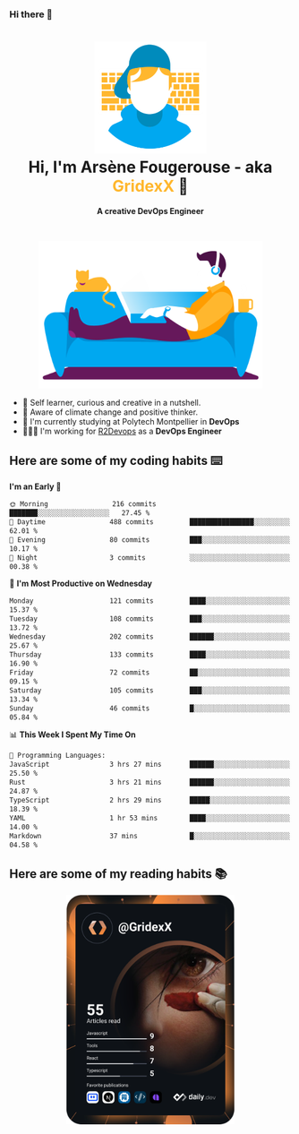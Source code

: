 ### Hi there 👋

<!--
**GridexX/gridexx** is a ✨ _special_ ✨ repository because its `README.md` (this file) appears on your GitHub profile.

Here are some ideas to get you started:

- 🔭 I’m currently working on ...
- 🌱 I’m currently learning ...
- 👯 I’m looking to collaborate on ...
- 🤔 I’m looking for help with ...
- 💬 Ask me about ...
- 📫 How to reach me: ...
- 😄 Pronouns: ...
- ⚡ Fun fact: ...
-->


<!-- Header -->
<h1 align="center">
  <img src="./images/user_profile.png" width="200">
  <br>
  Hi, I'm Arsène Fougerouse - aka <span style="color:#ffb72e">GridexX</span> 👋
</h1>


<p align="center">
  <b>A creative DevOps Engineer </b>
</p>
<br/>
<p align="center">
  <img src="./images/man_couch.png" width="400">
</p>

- 🎨 Self learner, curious and creative in a nutshell. 
- 🌱 Aware of climate change and positive thinker.
- 📕 I'm currently studying at Polytech Montpellier in **DevOps**
- 👨🏻‍💻 I'm working for [R2Devops](https://r2devops.io) as a **DevOps Engineer**


## Here are some of my coding habits ⌨️

<!-- Add a section about tech and Ops stack
  Like this one : https://github.com/Xanthus58#-tech-stack
-->
<!--START_SECTION:waka-->
**I'm an Early 🐤** 

```text
🌞 Morning                216 commits         ███████░░░░░░░░░░░░░░░░░░   27.45 % 
🌆 Daytime                488 commits         ████████████████░░░░░░░░░   62.01 % 
🌃 Evening                80 commits          ███░░░░░░░░░░░░░░░░░░░░░░   10.17 % 
🌙 Night                  3 commits           ░░░░░░░░░░░░░░░░░░░░░░░░░   00.38 % 
```
📅 **I'm Most Productive on Wednesday** 

```text
Monday                   121 commits         ████░░░░░░░░░░░░░░░░░░░░░   15.37 % 
Tuesday                  108 commits         ███░░░░░░░░░░░░░░░░░░░░░░   13.72 % 
Wednesday                202 commits         ██████░░░░░░░░░░░░░░░░░░░   25.67 % 
Thursday                 133 commits         ████░░░░░░░░░░░░░░░░░░░░░   16.90 % 
Friday                   72 commits          ██░░░░░░░░░░░░░░░░░░░░░░░   09.15 % 
Saturday                 105 commits         ███░░░░░░░░░░░░░░░░░░░░░░   13.34 % 
Sunday                   46 commits          █░░░░░░░░░░░░░░░░░░░░░░░░   05.84 % 
```


📊 **This Week I Spent My Time On** 

```text
💬 Programming Languages: 
JavaScript               3 hrs 27 mins       ██████░░░░░░░░░░░░░░░░░░░   25.50 % 
Rust                     3 hrs 21 mins       ██████░░░░░░░░░░░░░░░░░░░   24.87 % 
TypeScript               2 hrs 29 mins       █████░░░░░░░░░░░░░░░░░░░░   18.39 % 
YAML                     1 hr 53 mins        ████░░░░░░░░░░░░░░░░░░░░░   14.00 % 
Markdown                 37 mins             █░░░░░░░░░░░░░░░░░░░░░░░░   04.58 % 
```


<!--END_SECTION:waka-->

## Here are some of my reading habits 📚
<div  align="center">
  <img src="./images/devcard.svg" width="300">
</div>
